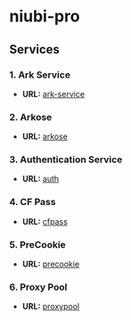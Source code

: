# niubi-pro


## Services

### 1. Ark Service
- **URL:** [ark-service](https://ark.niubipro.com/)

### 2. Arkose
- **URL:** [arkose](https://arkose.madokagay.com/)

### 3. Authentication Service
- **URL:** [auth](https://auth.niubipro.com/)

### 4. CF Pass
- **URL:** [cfpass](https://cfpass.niubipro.com/)

### 5. PreCookie
- **URL:** [precookie](https://precookie.madokagay.com/latest)

### 6. Proxy Pool
- **URL:** [proxypool](http://clash.madokagay.com:3000/)
